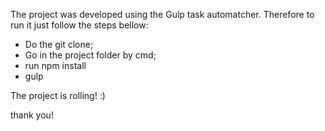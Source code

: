 The project was developed using the Gulp task automatcher. Therefore to run it just follow the steps bellow:

- Do the git clone;
- Go in the project folder by cmd;
- run npm install
- gulp


The project is rolling! :)

thank you!
